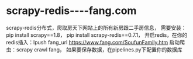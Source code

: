 # scrapy-redis----fang.com
scrapy-redis分布式，爬取房天下网站上的所有新房跟二手房信息，
需要安装：
pip install scrapy==1.8，
pip install scrapy-redis==0.7.1，
开启redis，在你的redis插入：lpush fang_url https://www.fang.com/SoufunFamily.htm
启动爬虫：scrapy crawl fang，
如果要保存数据，在pipelines.py下配置你的数据库

